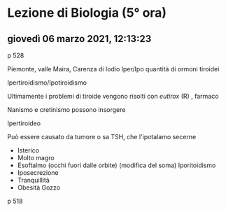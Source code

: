 # Lezione di Biologia (5° ora)

## giovedì 06 marzo 2021, 12:13:23
p 528

Piemonte, valle Maira, Carenza di Iodio
Iper/Ipo quantità di ormoni tiroidei

Ipertiroidismo/Ipotiroidismo

Ultimamente i problemi di tiroide vengono risolti con *eutirox* (R) , farmaco

Nanismo e cretinismo possono insorgere


Ipertiroideo
 
Può essere causato da tumore o sa TSH, che l'ipotalamo secerne

* Isterico
* Molto magro
* Esoftalmo (occhi fuori dalle orbite) (modifica del soma)
Iporitoidismo
* Iposecrezione
* Tranquillità
* Obesità
Gozzo

p 518


<!--stackedit_data:
eyJoaXN0b3J5IjpbNTAyMjg0ODE2LC0xMjUzMzg5MzUyXX0=
-->